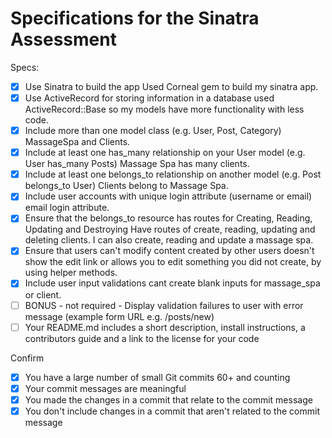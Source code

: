 # Specifications for the Sinatra Assessment

Specs:
- [x] Use Sinatra to build the app
        Used Corneal gem to build my sinatra app.
- [x] Use ActiveRecord for storing information in a database
        used ActiveRecord::Base so my models have more functionality with less code.
- [x] Include more than one model class (e.g. User, Post, Category)
        MassageSpa and Clients.
- [x] Include at least one has_many relationship on your User model (e.g. User has_many Posts)
        Massage Spa has many clients.
- [x] Include at least one belongs_to relationship on another model (e.g. Post belongs_to User)
        Clients belong to Massage Spa.
- [x] Include user accounts with unique login attribute (username or email)
        email login attribute.
- [x] Ensure that the belongs_to resource has routes for Creating, Reading, Updating and Destroying
        Have routes of create, reading, updating and deleting clients. I can also create, reading and update a massage spa. 
- [x] Ensure that users can't modify content created by other users
        doesn't show the edit link or allows you to edit something you did not create, by using helper methods.
- [x] Include user input validations
        cant create blank inputs for massage_spa or client. 
- [ ] BONUS - not required - Display validation failures to user with error message (example form URL e.g. /posts/new)
- [ ] Your README.md includes a short description, install instructions, a contributors guide and a link to the license for your code

Confirm
- [x] You have a large number of small Git commits
        60+ and counting
- [x] Your commit messages are meaningful
- [x] You made the changes in a commit that relate to the commit message
- [x] You don't include changes in a commit that aren't related to the commit message
